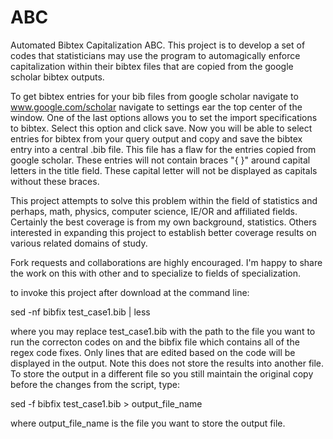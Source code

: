 # ABC
Automated Bibtex Capitalization ABC. This project is to develop a set of codes that statisticians may use the program to automagically enforce capitalization within their bibtex files that are copied from the google scholar bibtex outputs.  


To get bibtex entries for your bib files from google scholar navigate to www.google.com/scholar navigate to settings ear the top center of the window. One of the last options allows you to set the import specifications to bibtex. 
Select this option and click save. Now you will be able to select entries for bibtex from your query output and copy and save the bibtex entry into a central .bib file. This file has a flaw for the entries copied from google scholar. 
These entries will not contain  braces "{ }" around capital letters in the title field. These capital letter will not be displayed as capitals without these braces. 

This project attempts to solve this problem within the field of statistics and perhaps, math, physics, computer science, IE/OR and affiliated fields. Certainly the best coverage is from my own background, statistics. Others interested in expanding this
project to establish better coverage results on various related domains of study. 

Fork requests and collaborations are highly encouraged. I'm happy to share the work on this with other and to specialize to fields of specialization. 

to invoke this project after download at the command line: 

sed -nf  bibfix test_case1.bib | less 

where you may replace test_case1.bib with the path to the file you want to run the correcton codes on and the bibfix file  which contains all of the regex code fixes. Only lines that are edited based on the code will be displayed in the output. Note this does not store the results into another file. To store the output in a different file so you still maintain the original copy before the changes from the script, type: 

sed -f  bibfix test_case1.bib > output_file_name 

where output_file_name is the file you want to store the output file.
